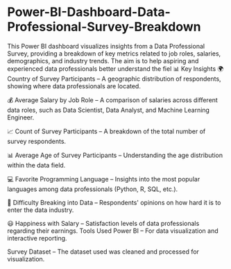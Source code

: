 # Power-BI-Dashboard-Data-Professional-Survey-Breakdown
This Power BI dashboard visualizes insights from a Data Professional Survey, providing a breakdown of key metrics related to job roles, salaries, demographics, and industry trends. The aim is to help aspiring and experienced data professionals better understand the fiel
📊 Key Insights
🌍 Country of Survey Participants – A geographic distribution of respondents, showing where data professionals are located.

💰 Average Salary by Job Role – A comparison of salaries across different data roles, such as Data Scientist, Data Analyst, and Machine Learning Engineer.

📈 Count of Survey Participants – A breakdown of the total number of survey respondents.

📊 Average Age of Survey Participants – Understanding the age distribution within the data field.

💻 Favorite Programming Language – Insights into the most popular languages among data professionals (Python, R, SQL, etc.).

🚪 Difficulty Breaking into Data – Respondents' opinions on how hard it is to enter the data industry.

😃 Happiness with Salary – Satisfaction levels of data professionals regarding their earnings.
 Tools Used
Power BI – For data visualization and interactive reporting.

Survey Dataset – The dataset used was cleaned and processed for visualization.

